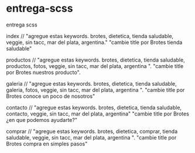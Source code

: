 # entrega-scss
entrega scss

index // "agregue estas keywords. brotes, dietetica, tienda saludable, veggie, sin tacc, mar del plata, argentina."
"cambie title por Brotes tienda saludable"


productos // "agregue estas keywords. brotes, dietetica, tienda saludable, productos, fotos, veggie, sin tacc, mar del plata, argentina ". "cambie title por Brotes nuestros producto".

galeria // "agregue estas keywords. brotes, dietetica, tienda saludable, galeria, fotos, veggie, sin tacc, mar del plata, argentina ". "cambie title por Brotes conoce un poco de nosotros"

contacto // "agregue estas keywords. brotes, dietetica, tienda saludable, contacto, veggie, sin tacc, mar del plata, argentina" "cambie title por Brotes  ¿en que podemos ayudarte?"

comprar // "agregue estas keywords. brotes, dietetica, comprar, tienda saludable, veggie, sin tacc, mar del plata, argentina ". "cambie title por Brotes compra en simples pasos"